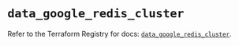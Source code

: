 # `data_google_redis_cluster`

Refer to the Terraform Registry for docs: [`data_google_redis_cluster`](https://registry.terraform.io/providers/hashicorp/google-beta/6.47.0/docs/data-sources/google_redis_cluster).
